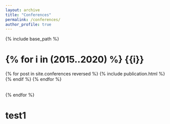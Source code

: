 ```yaml
---
layout: archive
title: "Conferences"
permalink: /conferences/
author_profile: true
---
```


<!-- {% if site.author.googlescholar %}
  You can also find my articles on <u><a href="{{author.googlescholar}}">my Google Scholar profile</a>.</u>
{% endif %} -->

{% include base_path %}


{% for i in (2015..2020) %}
{{i}}
=====
<table>
{% for post in site.conferences reversed %}
  <tr>{% include publication.html %}</tr>
{% endif %}
{% endfor %}
</table>

<!-- <table>
{% for post in site.conferences reversed %}
  <tr>{% include publication.html %}</tr>
{% endfor %}
</table> -->

{% endfor %}

test1
=====



